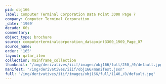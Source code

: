 ```yaml
---
pid: obj166
label: Computer Terminal Corporation Data Point 3300 Page 7
company: Computer Terminal Corporation
_date: '1969'
decade: 60s
commentary:
object_type: brochure
source: computerterminalcorporation_datapoint3300_1969_Page_07
source_name:
order: '165'
layout: qatar_item
collection: mainframe_collection
thumbnail: "/img/derivatives/iiif/images/obj166/full/250,/0/default.jpg"
manifest: "/img/derivatives/iiif/obj166/manifest.json"
full: "/img/derivatives/iiif/images/obj166/full/1140,/0/default.jpg"
---
```

